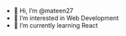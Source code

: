 - 👋 Hi, I’m @mateen27
- 👀 I’m interested in Web Development
- 🌱 I’m currently learning React

<!---
mateen27/mateen27 is a ✨ special ✨ repository because its `README.md` (this file) appears on your GitHub profile.
You can click the Preview link to take a look at your changes.
--->
